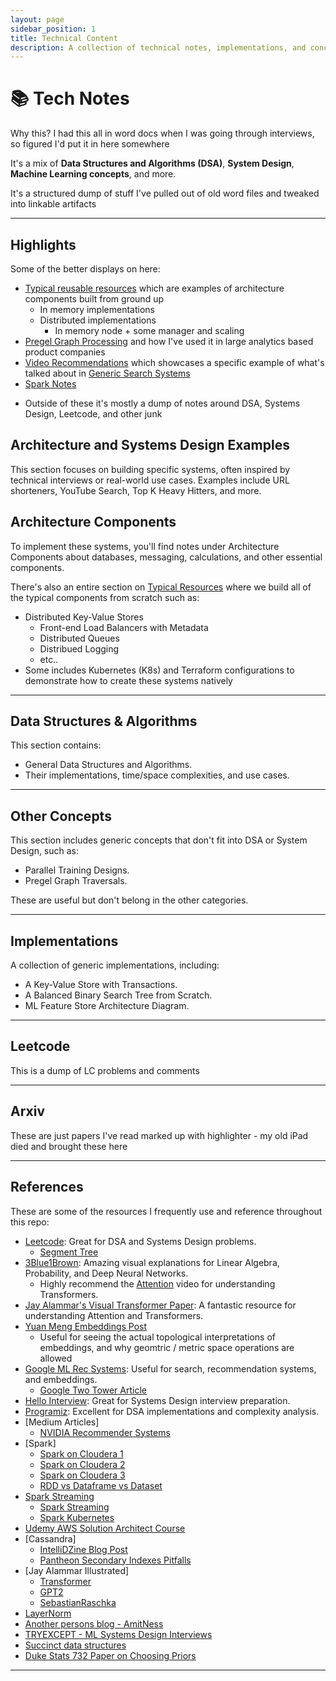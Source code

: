 ```yaml
---
layout: page
sidebar_position: 1
title: Technical Content
description: A collection of technical notes, implementations, and concepts
---
```


# 📚 Tech Notes

Why this? I had this all in word docs when I was going through interviews, so figured I'd put it in here somewhere

It's a mix of **Data Structures and Algorithms (DSA)**, **System Design**, **Machine Learning concepts**, and more. 

It's a structured dump of stuff I've pulled out of old word files and tweaked into linkable artifacts

---

## Highlights
Some of the better displays on here:
- [Typical reusable resources](/docs/architecture_components/typical_reusable_resources/index.md) which are examples of architecture components built from ground up
  - In memory implementations
  - Distributed implementations
      - In memory node + some manager and scaling
- [Pregel Graph Processing](/docs/other_concepts/graph_processing/PREGEL.md) and how I've used it in large analytics based product companies
- [Video Recommendations](/docs/design_systems/video_recommendations/index.md) which showcases a specific example of what's talked about in [Generic Search Systems](/docs/design_systems/search_system/index.md)
- [Spark Notes](/docs/other_concepts/SPARK.md)
<!-- - [Delta Sharing Data Feeds](TODO) -->
<!-- - [High Throughput Ads Experimentation System] -->
- Outside of these it's mostly a dump of notes around DSA, Systems Design, Leetcode, and other junk

## Architecture and Systems Design Examples

This section focuses on building specific systems, often inspired by technical interviews or real-world use cases. Examples include URL shorteners, YouTube Search, Top K Heavy Hitters, and more.



## Architecture Components
To implement these systems, you'll find notes under Architecture Components about databases, messaging, calculations, and other essential components.

There's also an entire section on [Typical Resources](/docs/architecture_components/typical_reusable_resources/index.md) where we build all of the typical components from scratch such as:
- Distributed Key-Value Stores
  - Front-end Load Balancers with Metadata
  - Distributed Queues
  - Distribued Logging
  - etc..
- Some includes Kubernetes (K8s) and Terraform configurations to demonstrate how to create these systems natively

---

## Data Structures & Algorithms

This section contains:
- General Data Structures and Algorithms.
- Their implementations, time/space complexities, and use cases.

---

## Other Concepts

This section includes generic concepts that don't fit into DSA or System Design, such as:
- Parallel Training Designs.
- Pregel Graph Traversals.

These are useful but don't belong in the other categories.

---

## Implementations

A collection of generic implementations, including:
- A Key-Value Store with Transactions.
- A Balanced Binary Search Tree from Scratch.
- ML Feature Store Architecture Diagram.

---

## Leetcode

This is a dump of LC problems and comments

---

## Arxiv
These are just papers I've read marked up with highlighter - my old iPad died and brought these here

---

## References

These are some of the resources I frequently use and reference throughout this repo:

- [Leetcode](https://leetcode.com): Great for DSA and Systems Design problems.
  - [Segment Tree](https://leetcode.com/articles/a-recursive-approach-to-segment-trees-range-sum-queries-lazy-propagation/)
- [3Blue1Brown](https://www.3blue1brown.com/): Amazing visual explanations for Linear Algebra, Probability, and Deep Neural Networks.
  - Highly recommend the [Attention](https://www.youtube.com/watch?v=eMlx5fFNoYc&vl=en) video for understanding Transformers.
- [Jay Alammar's Visual Transformer Paper](https://jalammar.github.io/illustrated-transformer/): A fantastic resource for understanding Attention and Transformers.
- [Yuan Meng Embeddings Post](https://www.yuan-meng.com/posts/ebr/)
  - Useful for seeing the actual topological interpretations of embeddings, and why geomtric / metric space operations are allowed
- [Google ML Rec Systems](https://developers.google.com/machine-learning/recommendation): Useful for search, recommendation systems, and embeddings.
  - [Google Two Tower Article](https://cloud.google.com/blog/products/ai-machine-learning/scaling-deep-retrieval-tensorflow-two-towers-architecture)
- [Hello Interview](https://www.hellointerview.com): Great for Systems Design interview preparation.
- [Programiz](https://www.programiz.com): Excellent for DSA implementations and complexity analysis.
- [Medium Articles]
  - [NVIDIA Recommender Systems](https://medium.com/nvidia-merlin/recommender-systems-not-just-recommender-models-485c161c755e)
- [Spark]
  - [Spark on Cloudera 1](https://blog.cloudera.com/how-to-tune-your-apache-spark-jobs-part-1/)
  - [Spark on Cloudera 2](https://blog.cloudera.com/how-to-tune-your-apache-spark-jobs-part-2/)
  - [Spark on Cloudera 3](https://queirozf.com/entries/apache-spark-architecture-overview-clusters-jobs-stages-tasks)
  - [RDD vs Dataframe vs Dataset](https://www.databricks.com/blog/2016/07/14/a-tale-of-three-apache-spark-apis-rdds-dataframes-and-datasets.html)
- [Spark Streaming](https://spark.apache.org/docs/latest/streaming-programming-guide.html)
  - [Spark Streaming](https://www.databricks.com/blog/2015/07/30/diving-into-apache-spark-streamings-execution-model.html)
  - [Spark Kubernetes](https://www.linkedin.com/pulse/spark-kubernetes-practitioners-guide-mich-talebzadeh-ph-d-)
- [Udemy AWS Solution Architect Course](https://www.udemy.com/course/aws-solutions-architect-professional/)
- [Cassandra]
  - [IntelliDZine Blog Post](http://intellidzine.blogspot.com/2013/11/cassandra-data-modelling-tables.html)
  - [Pantheon Secondary Indexes Pitfalls](https://pantheon.io/blog/cassandra-scale-problem-secondary-indexes)
- [Jay Alammar Illustrated]
  - [Transformer](https://jalammar.github.io/illustrated-transformer/)
  - [GPT2](https://jalammar.github.io/illustrated-gpt2/#part-2-illustrated-self-attention)
  - [SebastianRaschka](https://sebastianraschka.com/blog/2023/llm-reading-list.html)
- [LayerNorm](https://h2o.ai/wiki/layer-normalization/)
- [Another persons blog - AmitNess](https://amitness.com)
- [TRYEXCEPT - ML Systems Design Interviews](https://www.youtube.com/@TryExcept-10110)
- [Succinct data structures](https://blog.startifact.com/posts/succinct/)
- [Duke Stats 732 Paper on Choosing Priors](https://www2.stat.duke.edu/courses/Spring13/sta732.01/priors.pdf)
---